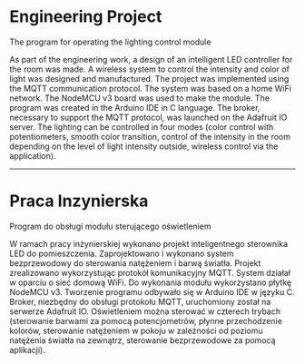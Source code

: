 # Engineering Project
The program for operating the lighting control module


As part of the engineering work, a design of an intelligent LED controller for the room was made. A wireless system to control the intensity and color of light was designed and manufactured. The project was implemented using the MQTT communication protocol. The system was based on a home WiFi network. The NodeMCU v3 board was used to make the module.
The program was created in the Arduino IDE in C language. The broker, necessary to support the MQTT protocol, was launched on the Adafruit IO server. The lighting can be controlled in four modes (color control with potentiometers, smooth color transition, control of the intensity in the room depending on the level of light intensity outside, wireless control via the application).

_______________________________________________________________________________________________________________________________________________________________________

# Praca Inzynierska
Program do obsługi modułu sterującego oświetleniem


W ramach pracy inżynierskiej wykonano projekt inteligentnego sterownika LED do pomieszczenia. Zaprojektowano i wykonano system bezprzewodowy do sterowania natężeniem i barwą światła. Projekt zrealizowano wykorzystując protokół komunikacyjny MQTT. System działał w oparciu o sieć domową WiFi. Do wykonania modułu wykorzystano płytkę NodeMCU v3. 
Tworzenie programu odbywało się w Arduino IDE w języku C. Broker, niezbędny do obsługi protokołu MQTT, uruchomiony został na serwerze Adafruit IO. Oświetleniem można sterować w czterech trybach (sterowanie barwami za pomocą potencjometrów, płynne przechodzenie kolorów, sterowanie natężeniem w pokoju w zależności od poziomu natężenia światła na zewnątrz, sterowanie bezprzewodowe za pomocą aplikacji).
